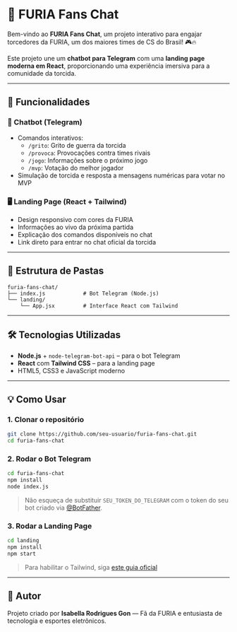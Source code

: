 # 🐍 FURIA Fans Chat

Bem-vindo ao **FURIA Fans Chat**, um projeto interativo para engajar torcedores da FURIA, um dos maiores times de CS do Brasil! 🎮🔥

Este projeto une um **chatbot para Telegram** com uma **landing page moderna em React**, proporcionando uma experiência imersiva para a comunidade da torcida.

---

## 🚀 Funcionalidades

### 🤖 Chatbot (Telegram)
- Comandos interativos:
  - `/grito`: Grito de guerra da torcida
  - `/provoca`: Provocações contra times rivais
  - `/jogo`: Informações sobre o próximo jogo
  - `/mvp`: Votação do melhor jogador
- Simulação de torcida e resposta a mensagens numéricas para votar no MVP

### 🖥️ Landing Page (React + Tailwind)
- Design responsivo com cores da FURIA
- Informações ao vivo da próxima partida
- Explicação dos comandos disponíveis no chat
- Link direto para entrar no chat oficial da torcida

---

## 🧱 Estrutura de Pastas

```
furia-fans-chat/
├── index.js            # Bot Telegram (Node.js)
└── landing/
    └── App.jsx         # Interface React com Tailwind
```

---

## 🛠️ Tecnologias Utilizadas

- **Node.js** + `node-telegram-bot-api` – para o bot Telegram
- **React** com **Tailwind CSS** – para a landing page
- HTML5, CSS3 e JavaScript moderno

---

## 💡 Como Usar

### 1. Clonar o repositório
```bash
git clone https://github.com/seu-usuario/furia-fans-chat.git
cd furia-fans-chat
```

### 2. Rodar o Bot Telegram
```bash
cd furia-fans-chat
npm install
node index.js
```
> Não esqueça de substituir `SEU_TOKEN_DO_TELEGRAM` com o token do seu bot criado via [@BotFather](https://t.me/BotFather).

### 3. Rodar a Landing Page
```bash
cd landing
npm install
npm start
```
> Para habilitar o Tailwind, siga [este guia oficial](https://tailwindcss.com/docs/guides/create-react-app)

---

## 📣 Autor

Projeto criado por **Isabella Rodrigues Gon** — Fã da FURIA e entusiasta de tecnologia e esportes eletrônicos.
